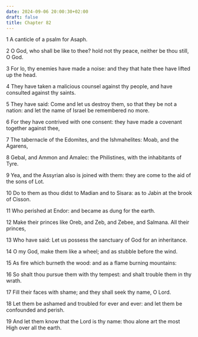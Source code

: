 ```yaml
---
date: 2024-09-06 20:00:30+02:00
draft: false
title: Chapter 82
---
```




1 A canticle of a psalm for Asaph.

2 O God, who shall be like to thee? hold not thy peace, neither be thou still, O God.

3 For lo, thy enemies have made a noise: and they that hate thee have lifted up the head.

4 They have taken a malicious counsel against thy people, and have consulted against thy saints.

5 They have said: Come and let us destroy them, so that they be not a nation: and let the name of Israel be remembered no more.

6 For they have contrived with one consent: they have made a covenant together against thee,

7 The tabernacle of the Edomites, and the Ishmahelites: Moab, and the Agarens,

8 Gebal, and Ammon and Amalec: the Philistines, with the inhabitants of Tyre.

9 Yea, and the Assyrian also is joined with them: they are come to the aid of the sons of Lot.

10 Do to them as thou didst to Madian and to Sisara: as to Jabin at the brook of Cisson.

11 Who perished at Endor: and became as dung for the earth.

12 Make their princes like Oreb, and Zeb, and Zebee, and Salmana. All their princes,

13 Who have said: Let us possess the sanctuary of God for an inheritance.

14 O my God, make them like a wheel; and as stubble before the wind.

15 As fire which burneth the wood: and as a flame burning mountains:

16 So shalt thou pursue them with thy tempest: and shalt trouble them in thy wrath.

17 Fill their faces with shame; and they shall seek thy name, O Lord.

18 Let them be ashamed and troubled for ever and ever: and let them be confounded and perish.

19 And let them know that the Lord is thy name: thou alone art the most High over all the earth.

